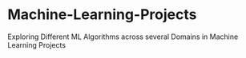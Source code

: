 # Machine-Learning-Projects
Exploring Different ML Algorithms across several Domains in Machine Learning Projects
